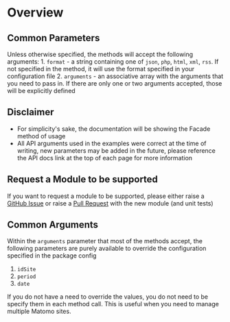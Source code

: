 # Overview

## Common Parameters

Unless otherwise specified, the methods will accept the following arguments: 1. `format` - a string containing one of `json`, `php`, `html`, `xml`, `rss`. If not specified in the method, it will use the format specified in your configuration file 2. `arguments` - an associative array with the arguments that you need to pass in. If there are only one or two arguments accepted, those will be explicitly defined

## Disclaimer

* For simplicity's sake, the documentation will be showing the Facade method of usage
* All API arguments used in the examples were correct at the time of writing, new parameters may be added in the future, please reference the API docs link at the top of each page for more information

## Request a Module to be supported

If you want to request a module to be supported, please either raise a [GitHub Issue](https://github.com/RobBrazier/Laravel_Piwik/issues/new) or raise a [Pull Request](https://github.com/RobBrazier/Laravel_Piwik/pulls) with the new module \(and unit tests\)

## Common Arguments

Within the `arguments` parameter that most of the methods accept, the following parameters are purely available to override the configuration specified in the package config

1. `idSite` 
2. `period` 
3. `date`

If you do not have a need to override the values, you do not need to be specify them in each method call. This is useful when you need to manage multiple Matomo sites.

